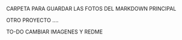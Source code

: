 CARPETA PARA GUARDAR LAS FOTOS DEL MARKDOWN PRINCIPAL


OTRO PROYECTO ....

TO-DO
    CAMBIAR IMAGENES Y REDME 